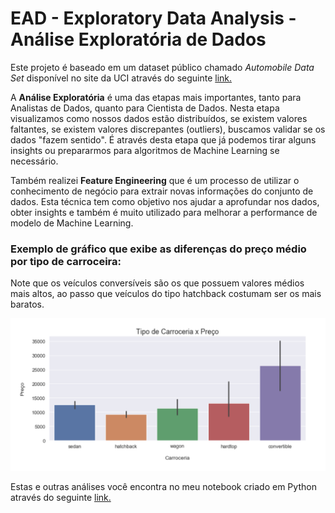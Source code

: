# EAD - Exploratory Data Analysis - Análise Exploratória de Dados

Este projeto é baseado em um dataset público chamado _Automobile Data Set_ disponível no site da UCI através do seguinte [link.](https://archive.ics.uci.edu/ml/datasets/Automobile)

A **Análise Exploratória** é uma das etapas mais importantes, tanto para Analistas de Dados, quanto para Cientista de Dados. Nesta etapa visualizamos como nossos dados estão distribuídos, se existem valores faltantes, se existem valores discrepantes (outliers), buscamos validar se os dados "fazem sentido". É através desta etapa que já podemos tirar alguns insights ou prepararmos para algoritmos de Machine Learning se necessário.

Também realizei **Feature Engineering** que é um processo de utilizar o conhecimento de negócio para extrair novas informações do conjunto de dados. Esta técnica tem como objetivo nos ajudar a aprofundar nos dados, obter insights e também é muito utilizado para melhorar a performance de modelo de Machine Learning.

### Exemplo de gráfico que exibe as diferenças do preço médio por tipo de carroceira:

Note que os veículos conversíveis são os que possuem valores médios mais altos, ao passo que veículos do tipo hatchback costumam ser os mais baratos.

![Test Image 2](https://github.com/janderfg/EAD-Exploratory_Data_Analysis/blob/master/images/graph.png?raw=true)


Estas e outras análises você encontra no meu notebook criado em Python através do seguinte [link.](https://github.com/janderfg/EAD-Exploratory_Data_Analysis/blob/master/EAD-Exploratory_Data_Analysis-Cars_Dataset.ipynb "Github")
